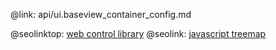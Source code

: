 @link: api/ui.baseview_container_config.md

@seolinktop: [web control library](https://webix.com)
@seolink: [javascript treemap](https://webix.com/widget/treemap/)